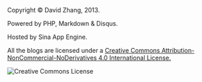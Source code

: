 Copyright &copy; David Zhang, 2013.

Powered by PHP, Markdown & Disqus.

Hosted by Sina App Engine.

All the blogs are licensed under a
[Creative Commons Attribution-NonCommercial-NoDerivatives 4.0 International License.](http://creativecommons.org/licenses/by-nc-nd/4.0/)

![Creative Commons License](http://crispgm.sinaapp.com/static/img/cc-by-nc-nd.png)
